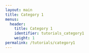 ```yaml
---
layout: main
title: Category 1
menus:
  header:
    title: Category 1
    identifier: tutorials_category1
    weight: 1
permalink: /tutorials/category1
---      
```

